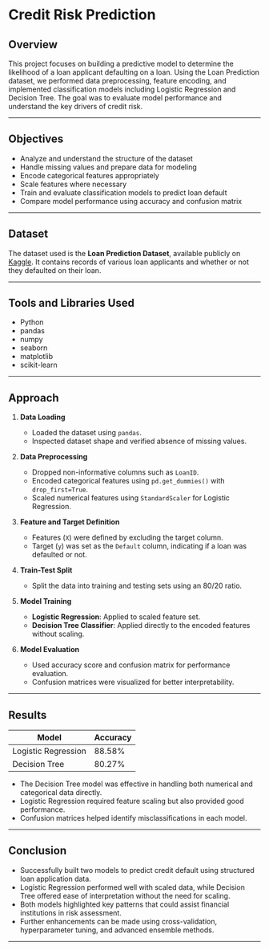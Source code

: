 # Credit Risk Prediction

## Overview

This project focuses on building a predictive model to determine the likelihood of a loan applicant defaulting on a loan. Using the Loan Prediction dataset, we performed data preprocessing, feature encoding, and implemented classification models including Logistic Regression and Decision Tree. The goal was to evaluate model performance and understand the key drivers of credit risk.

---

## Objectives

- Analyze and understand the structure of the dataset
- Handle missing values and prepare data for modeling
- Encode categorical features appropriately
- Scale features where necessary
- Train and evaluate classification models to predict loan default
- Compare model performance using accuracy and confusion matrix

---

## Dataset

The dataset used is the **Loan Prediction Dataset**, available publicly on [Kaggle](https://www.kaggle.com/). It contains records of various loan applicants and whether or not they defaulted on their loan.

---

## Tools and Libraries Used

- Python
- pandas
- numpy
- seaborn
- matplotlib
- scikit-learn

---

## Approach

1. **Data Loading**
   - Loaded the dataset using `pandas`.
   - Inspected dataset shape and verified absence of missing values.

2. **Data Preprocessing**
   - Dropped non-informative columns such as `LoanID`.
   - Encoded categorical features using `pd.get_dummies()` with `drop_first=True`.
   - Scaled numerical features using `StandardScaler` for Logistic Regression.
   
3. **Feature and Target Definition**
   - Features (`X`) were defined by excluding the target column.
   - Target (`y`) was set as the `Default` column, indicating if a loan was defaulted or not.

4. **Train-Test Split**
   - Split the data into training and testing sets using an 80/20 ratio.

5. **Model Training**
   - **Logistic Regression**: Applied to scaled feature set.
   - **Decision Tree Classifier**: Applied directly to the encoded features without scaling.

6. **Model Evaluation**
   - Used accuracy score and confusion matrix for performance evaluation.
   - Confusion matrices were visualized for better interpretability.

---

## Results

| Model              | Accuracy |
|--------------------|----------|
| Logistic Regression | 88.58%     |
| Decision Tree       | 80.27%     |

- The Decision Tree model was effective in handling both numerical and categorical data directly.
- Logistic Regression required feature scaling but also provided good performance.
- Confusion matrices helped identify misclassifications in each model.

---

## Conclusion

- Successfully built two models to predict credit default using structured loan application data.
- Logistic Regression performed well with scaled data, while Decision Tree offered ease of interpretation without the need for scaling.
- Both models highlighted key patterns that could assist financial institutions in risk assessment.
- Further enhancements can be made using cross-validation, hyperparameter tuning, and advanced ensemble methods.

---


